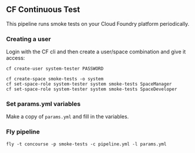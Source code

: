 ## CF Continuous Test

This pipeline runs smoke tests on your Cloud Foundry platform periodically.

### Creating a user

Login with the CF cli and then create a user/space combination and give it access:

```
cf create-user system-tester PASSWORD

cf create-space smoke-tests -o system
cf set-space-role system-tester system smoke-tests SpaceManager
cf set-space-role system-tester system smoke-tests SpaceDeveloper
```

### Set params.yml variables

Make a copy of `params.yml` and fill in the variables.

### Fly pipeline

`fly -t concourse -p smoke-tests -c pipeline.yml -l params.yml`
